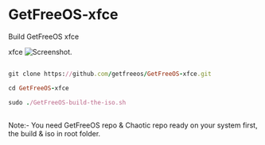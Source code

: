 # GetFreeOS-xfce
Build GetFreeOS xfce

xfce
![Screenshot.](https://getfreeos.com/wp-content/uploads/2023/06/Screenshot-1.png)
##
```ruby
git clone https://github.com/getfreeos/GetFreeOS-xfce.git

cd GetFreeOS-xfce

sudo ./GetFreeOS-build-the-iso.sh
```
##

Note:- You need GetFreeOS repo & Chaotic repo ready on your system first, the build & iso in root folder.

